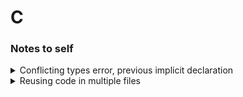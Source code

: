 # C

### Notes to self
<details>
    <summary>
Conflicting types error, previous implicit declaration
    </summary>

```
error: conflicting types for "<function_name>"
error: previous implicit declaration of "<function_name>"
```
How to solve: Split the declaration from the definition

add function declaration to header file (`.h`) extension and include the file
```c
#include "headers.h"
```
</details>

<details>
    <summary>
Reusing code in multiple files
    </summary>

Example: having a script that encrypts <i>some</i> data

creating file `encrypt.h` that may have the following function declaration:
```c
void encrypt(char *message);
```

include `encrypt.h` in the program

Now, when compiling, we can pass more than file to compile:
```
gcc -Wall file.c encrpyt.c -o <output-path>
```

</details>